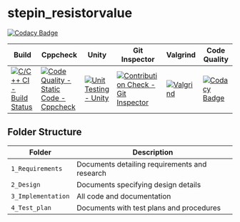 # stepin_resistorvalue

[![Codacy Badge](https://app.codacy.com/project/badge/Grade/00be9b1607ea49329ab31849e6b19ca7)](https://www.codacy.com/gh/Daneswars/stepin_resistorvalue/dashboard?utm_source=github.com&amp;utm_medium=referral&amp;utm_content=Daneswars/stepin_resistorvalue&amp;utm_campaign=Badge_Grade)

 Build | Cppcheck | Unity | Git Inspector | Valgrind | Code Quality |
------|----------|-------|--------------|-------|---------|
[![C/C++ CI - Build Status](https://github.com/Daneswars/stepin_resistorvalue/actions/workflows/c-build.yml/badge.svg)](https://github.com/Daneswars/stepin_resistorvalue/actions/workflows/c-build.yml)|[![Code Quality - Static Code - Cppcheck](https://github.com/Daneswars/stepin_resistorvalue/actions/workflows/cppcheck.yml/badge.svg)](https://github.com/Daneswars/stepin_resistorvalue/actions/workflows/cppcheck.yml)|[![Unit Testing - Unity](https://github.com/Daneswars/stepin_resistorvalue/actions/workflows/unit-test.yml/badge.svg)](https://github.com/Daneswars/stepin_resistorvalue/actions/workflows/unit-test.yml)|[![Contribution Check - Git Inspector](https://github.com/Daneswars/stepin_resistorvalue/actions/workflows/gitinspector.yml/badge.svg)](https://github.com/Daneswars/stepin_resistorvalue/actions/workflows/gitinspector.yml)|[![Valgrind](https://github.com/Daneswars/stepin_resistorvalue/actions/workflows/Valgrind.yml/badge.svg)](https://github.com/Daneswars/stepin_resistorvalue/actions/workflows/Valgrind.yml)|[![Codacy Badge](https://app.codacy.com/project/badge/Grade/00be9b1607ea49329ab31849e6b19ca7)](https://www.codacy.com/gh/Daneswars/stepin_resistorvalue/dashboard?utm_source=github.com&amp;utm_medium=referral&amp;utm_content=Daneswars/stepin_resistorvalue&amp;utm_campaign=Badge_Grade)

 ## Folder Structure
Folder             | Description
-------------------| -----------------------------------------
`1_Requirements`   | Documents detailing requirements and research
`2_Design`         | Documents specifying design details
`3_Implementation` | All code and documentation
`4_Test_plan`      | Documents with test plans and procedures

